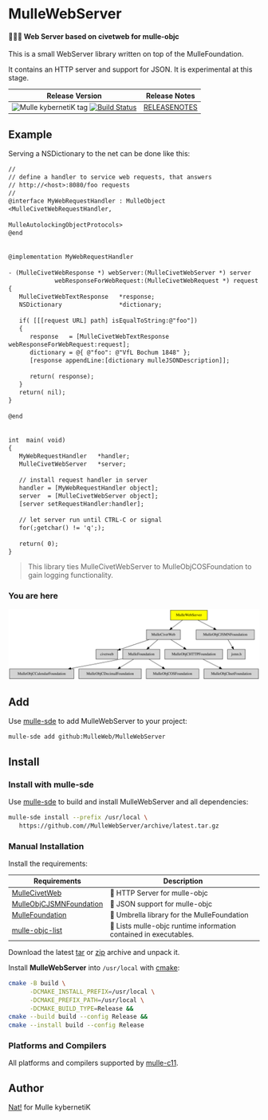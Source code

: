 # MulleWebServer

#### 🤽🏻‍♂️ Web Server based on civetweb for mulle-objc

This is a small WebServer library written on top of the MulleFoundation.

It contains an HTTP server and support for JSON. It is experimental at this stage.




| Release Version                                       | Release Notes
|-------------------------------------------------------|--------------
| ![Mulle kybernetiK tag](https://img.shields.io/github/tag/MulleWeb/MulleWebServer.svg) [![Build Status](https://github.com/MulleWeb/MulleWebServer/workflows/CI/badge.svg)](//github.com/MulleWeb/MulleWebServer/actions) | [RELEASENOTES](RELEASENOTES.md) |





## Example

Serving a NSDictionary to the net can be done like this:


``` objc
//
// define a handler to service web requests, that answers
// http://<host>:8080/foo requests
//
@interface MyWebRequestHandler : MulleObject <MulleCivetWebRequestHandler,
                                              MulleAutolockingObjectProtocols>
@end


@implementation MyWebRequestHandler

- (MulleCivetWebResponse *) webServer:(MulleCivetWebServer *) server
             webResponseForWebRequest:(MulleCivetWebRequest *) request
{
   MulleCivetWebTextResponse   *response;
   NSDictionary                *dictionary;

   if( [[[request URL] path] isEqualToString:@"foo"])
   {
      response   = [MulleCivetWebTextResponse webResponseForWebRequest:request];
      dictionary = @{ @"foo": @"VfL Bochum 1848" };
      [response appendLine:[dictionary mulleJSONDescription]];

      return( response);
   }
   return( nil);
}

@end


int  main( void)
{
   MyWebRequestHandler   *handler;
   MulleCivetWebServer   *server;

   // install request handler in server
   handler = [MyWebRequestHandler object];
   server  = [MulleCivetWebServer object];
   [server setRequestHandler:handler];

   // let server run until CTRL-C or signal
   for(;getchar() != 'q';);

   return( 0);
}
```

> This library ties MulleCivetWebServer to MulleObjCOSFoundation
> to gain logging functionality.





### You are here

![Overview](overview.dot.svg)


## Add

Use [mulle-sde](//github.com/mulle-sde) to add MulleWebServer to your project:

``` sh
mulle-sde add github:MulleWeb/MulleWebServer
```

## Install

### Install with mulle-sde

Use [mulle-sde](//github.com/mulle-sde) to build and install MulleWebServer and all dependencies:

``` sh
mulle-sde install --prefix /usr/local \
   https://github.com//MulleWebServer/archive/latest.tar.gz
```

### Manual Installation

Install the requirements:

| Requirements                                 | Description
|----------------------------------------------|-----------------------
| [MulleCivetWeb](https://github.com/MulleWeb/MulleCivetWeb)             | 🦊 HTTP Server for mulle-objc
| [MulleObjCJSMNFoundation](https://github.com/MulleWeb/MulleObjCJSMNFoundation)             | 🌼 JSON support for mulle-objc
| [MulleFoundation](https://github.com/MulleFoundation/MulleFoundation)             | 💍 Umbrella library for the MulleFoundation
| [mulle-objc-list](https://github.com/mulle-objc/mulle-objc-list)             | 📒 Lists mulle-objc runtime information contained in executables.

Download the latest [tar](https://github.com/MulleWeb/MulleWebServer/archive/refs/tags/latest.tar.gz) or [zip](https://github.com/MulleWeb/MulleWebServer/archive/refs/tags/latest.zip) archive and unpack it.

Install **MulleWebServer** into `/usr/local` with [cmake](https://cmake.org):

``` sh
cmake -B build \
      -DCMAKE_INSTALL_PREFIX=/usr/local \
      -DCMAKE_PREFIX_PATH=/usr/local \
      -DCMAKE_BUILD_TYPE=Release &&
cmake --build build --config Release &&
cmake --install build --config Release
```

### Platforms and Compilers

All platforms and compilers supported by
[mulle-c11](//github.com/mulle-c/mulle-c11).


## Author

[Nat!](https://mulle-kybernetik.com/weblog) for Mulle kybernetiK  


